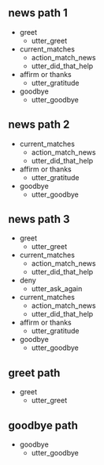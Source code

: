 ## news path 1
* greet
  - utter_greet
* current_matches
  - action_match_news
  - utter_did_that_help
* affirm or thanks
  - utter_gratitude
* goodbye
  - utter_goodbye

## news path 2
* current_matches
  - action_match_news
  - utter_did_that_help
* affirm or thanks
  - utter_gratitude
* goodbye
  - utter_goodbye

## news path 3
* greet
  - utter_greet
* current_matches
  - action_match_news
  - utter_did_that_help
* deny
  - utter_ask_again
* current_matches
  - action_match_news
  - utter_did_that_help
* affirm or thanks
  - utter_gratitude
* goodbye
  - utter_goodbye

## greet path
* greet
  - utter_greet

## goodbye path
* goodbye
  - utter_goodbye
  